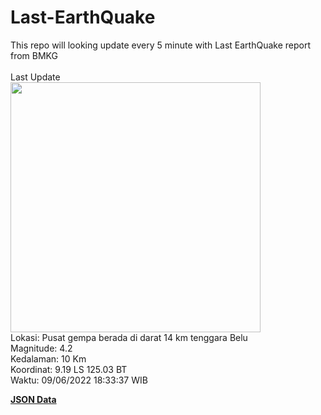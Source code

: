 # Last-EarthQuake
This repo will looking update every 5 minute with Last EarthQuake report from BMKG
<br>
<br>
Last Update
<br>
<img src="https://ews.bmkg.go.id/TEWS/data/20220609183337.mmi.jpg" width="400"/>
<br>
Lokasi: Pusat gempa berada di darat 14 km tenggara Belu <br>
Magnitude: 4.2 <br>
Kedalaman: 10 Km <br>
Koordinat: 9.19 LS 125.03 BT <br>
Waktu: 09/06/2022 18:33:37 WIB <br>

<a href="./data/data.json">**JSON Data**</a>
